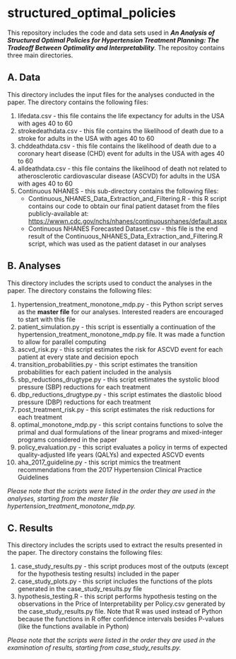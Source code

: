 # structured_optimal_policies

This repository includes the code and data sets used in ***An Analysis of Structured Optimal Policies for Hypertension Treatment
Planning: The Tradeoff Between Optimality and Interpretability***. The repositoy contains three main directories.

## A. Data
This directory includes the input files for the analyses conducted in the paper. The directory contains the following files:
1. lifedata.csv - this file contains the life expectancy for adults in the USA with ages 40 to 60
3. strokedeathdata.csv - this file contains the likelihood of death due to a stroke for adults in the USA with ages 40 to 60
4. chddeathdata.csv - this file contains the likelihood of death due to a coronary heart disease (CHD) event for adults in the USA with ages 40 to 60
5. alldeathdata.csv - this file contains the likelihood of death not related to atherosclerotic cardiovascular disease (ASCVD) for adults in the USA with ages 40 to 60
6. Continuous NHANES - this sub-directory contains the following files:
    - Continuous_NHANES_Data_Extraction_and_Filtering.R - this R script contains our code to obtain our final patient dataset from the files publicly-available at: https://wwwn.cdc.gov/nchs/nhanes/continuousnhanes/default.aspx
    - Continuous NHANES Forecasted Dataset.csv - this file is the end result of the Continuous_NHANES_Data_Extraction_and_Filtering.R script, which was used as the patient dataset in our analyses
  
## B. Analyses
This directory includes the scripts used to conduct the analyses in the paper. The directory constains the following files:
1. hypertension_treatment_monotone_mdp.py - this Python script serves as the **master file** for our analyses. Interested readers are encouraged to start with this file
2. patient_simulation.py - this script is essentially a continuation of the hypertension_treatment_monotone_mdp.py file. It was made a function to allow for parallel computing
3. ascvd_risk.py - this script estimates the risk for ASCVD event for each patient at every state and decision epoch
4. transition_probabilities.py - this script estimates the transition probabilities for each patient included in the analysis
5. sbp_reductions_drugtype.py - this script estimates the systolic blood pressure (SBP) reductions for each treatment
6. dbp_reductions_drugtype.py - this script estimates the diastolic blood pressure (DBP) reductions for each treatment
7. post_treatment_risk.py - this script estimates the risk reductions for each treatment
8. optimal_monotone_mdp.py - this script contains functions to solve the primal and dual formulations of the linear programs and mixed-integer programs considered in the paper
9. policy_evaluation.py - this script evaluates a policy in terms of expected quality-adjusted life years (QALYs) and expected ASCVD events
10. aha_2017_guideline.py - this script mimics the treatment recommendations from the 2017 Hypertension Clinical Practice Guidelines

*Please note that the scripts were listed in the order they are used in the analyses, starting from the master file hypertension_treatment_monotone_mdp.py.*

## C. Results
This directory includes the scripts used to extract the results presented in the paper. The directory constains the following files:
1. case_study_results.py - this script produces most of the outputs (except for the hypothesis testing results) included in the paper
2. case_study_plots.py - this script includes the functions of the plots generated in the case_study_results.py file
3. hypothesis_testing.R - this script performs hypothesis testing on the observations in the Price of Interpretability per Policy.csv generated by the case_study_results.py file. Note that R was used instead of Python because the functions in R offer confidence intervals besides P-values (like the functions available in Python)

*Please note that the scripts were listed in the order they are used in the examination of results, starting from case_study_results.py.*
